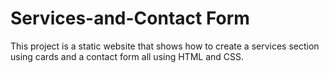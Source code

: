 # Services-and-Contact Form
This project is a static website that shows how to create a services section using cards and a contact form all using HTML and CSS.
